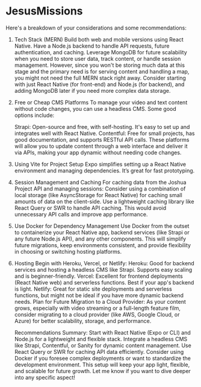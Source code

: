 # JesusMissions

Here's a breakdown of your considerations and some recommendations:

1. Tech Stack (MERN)
    Build both web and mobile versions using React Native.
    Have a Node.js backend to handle API requests, future authentication, and caching.
    Leverage MongoDB for future scalability when you need to store user data, track content, or handle session management.
    However, since you won't be storing much data at this stage and the primary need is for serving content and handling a map, you might not need the full MERN stack right away. Consider starting with just React Native (for front-end) and Node.js (for backend), and adding MongoDB later if you need more complex data storage.

2. Free or Cheap CMS Platforms
    To manage your video and text content without code changes, you can use a headless CMS. Some good options include:

    Strapi: Open-source and free, with self-hosting. It's easy to set up and integrates well with React Native.
    Contentful: Free for small projects, has good documentation, and supports RESTful API calls.
    These platforms will allow you to update content through a web interface and deliver it via APIs, making your app dynamic without needing code changes.

3. Using Vite for Project Setup
    Expo simplifies setting up a React Native environment and managing dependencies. It’s great for fast prototyping.

4. Session Management and Caching
    For caching data from the Joshua Project API and managing sessions:
        Consider using a combination of local storage (like AsyncStorage for React Native) for caching small amounts of data on the client-side.
        Use a lightweight caching library like React Query or SWR to handle API caching. This would avoid unnecessary API calls and improve app performance.

5. Use Docker for Dependency Management
    Use Docker from the outset to containerize your React Native app, backend services (like Strapi or any future Node.js API), and any other components.
    This will simplify future migrations, keep environments consistent, and provide flexibility in choosing or switching hosting platforms.

6. Hosting
    Begin with Heroku, Vercel, or Netlify:
        Heroku: Good for backend services and hosting a headless CMS like Strapi. Supports easy scaling and is beginner-friendly.
        Vercel: Excellent for frontend deployments (React Native web) and serverless functions. Best if your app's backend is light.
        Netlify: Great for static site deployments and serverless functions, but might not be ideal if you have more dynamic backend needs.
    Plan for Future Migration to a Cloud Provider:
        As your content grows, especially with video streaming or a full-length feature film, consider migrating to a cloud provider (like AWS, Google Cloud, or Azure) for better scalability, storage, and performance.

    Recommendations Summary:
    Start with React Native (Expo or CLI) and Node.js for a lightweight and flexible stack.
    Integrate a headless CMS like Strapi, Contentful, or Sanity for dynamic content management.
    Use React Query or SWR for caching API data efficiently.
    Consider using Docker if you foresee complex deployments or want to standardize the development environment.
    This setup will keep your app light, flexible, and scalable for future growth. Let me know if you want to dive deeper into any specific aspect!
